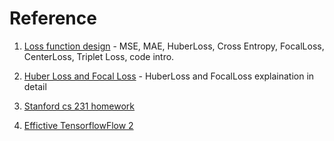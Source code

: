 # Reference

1. [Loss function design](https://medium.com/@CinnamonAITaiwan/cnn%E6%A8%A1%E5%9E%8B-%E6%90%8D%E5%A4%B1%E5%87%BD%E6%95%B8-loss-function-647e13956c50) - MSE, MAE, HuberLoss, Cross Entropy, FocalLoss, CenterLoss, Triplet Loss, code intro.

2. [Huber Loss and Focal Loss](https://chih-sheng-huang821.medium.com/%E6%A9%9F%E5%99%A8-%E6%B7%B1%E5%BA%A6%E5%AD%B8%E7%BF%92-%E6%90%8D%E5%A4%B1%E5%87%BD%E6%95%B8-loss-function-huber-loss%E5%92%8C-focal-loss-bb757494f85e) - HuberLoss and FocalLoss explaination in detail

3. [Stanford cs 231 homework](https://github.com/mcreng/cs231n)
4. [Effictive TensorflowFlow 2](https://github.com/vahidk/EffectiveTensorflow)